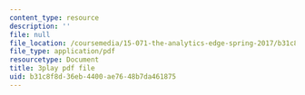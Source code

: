 ```yaml
---
content_type: resource
description: ''
file: null
file_location: /coursemedia/15-071-the-analytics-edge-spring-2017/b31c8f8d36eb4400ae7648b7da461875_Sn-5Dwt_1qw.pdf
file_type: application/pdf
resourcetype: Document
title: 3play pdf file
uid: b31c8f8d-36eb-4400-ae76-48b7da461875
---
```


